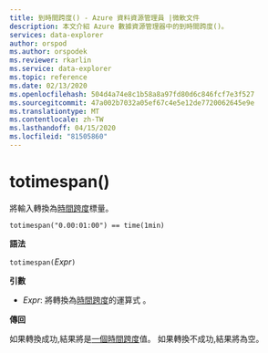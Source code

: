 ```yaml
---
title: 到時間跨度() - Azure 資料資源管理員 |微軟文件
description: 本文介紹 Azure 數據資源管理器中的到時間跨度()。
services: data-explorer
author: orspod
ms.author: orspodek
ms.reviewer: rkarlin
ms.service: data-explorer
ms.topic: reference
ms.date: 02/13/2020
ms.openlocfilehash: 504d4a74e8c1b58a8a97fd80d6c846fcf7e3f527
ms.sourcegitcommit: 47a002b7032a05ef67c4e5e12de7720062645e9e
ms.translationtype: MT
ms.contentlocale: zh-TW
ms.lasthandoff: 04/15/2020
ms.locfileid: "81505860"
---
```

# <a name="totimespan"></a>totimespan()

將輸入轉換為[時間跨度](./scalar-data-types/timespan.md)標量。

```kusto
totimespan("0.00:01:00") == time(1min)
```

**語法**

`totimespan(`*Expr*`)`

**引數**

* *Expr*: 將轉換為[時間跨度](./scalar-data-types/timespan.md)的運算式 。 

**傳回**

如果轉換成功,結果將是[一個時間跨度](./scalar-data-types/timespan.md)值。
如果轉換不成功,結果將為空。
 